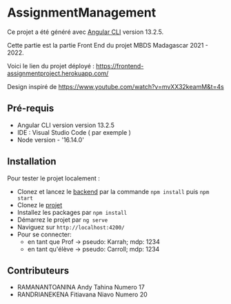 # AssignmentManagement

Ce projet a été généré avec [Angular CLI](https://github.com/angular/angular-cli) version 13.2.5.

Cette partie est la partie Front End du projet MBDS Madagascar 2021 - 2022.

Voici le lien du projet déployé : https://frontend-assignmentproject.herokuapp.com/

Design inspiré de https://www.youtube.com/watch?v=mvXX32keamM&t=4s

## Pré-requis

- Angular CLI version version 13.2.5
- IDE : Visual Studio Code ( par exemple )
- Node version - '16.14.0'

## Installation

Pour tester le projet localement : 
- Clonez et lancez le [backend](https://github.com/AndyRamanantoanina/ProjetMrBuffet_Back.git) par la commande ``npm install`` puis ``npm start`` 
- Clonez le [projet](https://github.com/AndyRamanantoanina/ProjetMrBuffa_Frontend.git)
- Installez les packages par ``npm install``
- Démarrez le projet par ``ng serve``
- Naviguez sur ``http://localhost:4200/``
- Pour se connecter: 
    - en tant que Prof -> pseudo: Karrah; mdp: 1234
    - en tant qu'élève -> pseudo: Carroll; mdp: 1234

## Contributeurs

- RAMANANTOANINA Andy Tahina Numero 17 
- RANDRIANEKENA Fitiavana Niavo Numero 20